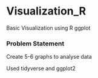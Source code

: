 # Visualization_R
Basic Visualization using R ggplot 

### Problem Statement
Create 5-6 graphs to analyse data

Used tidyverse and ggplot2
